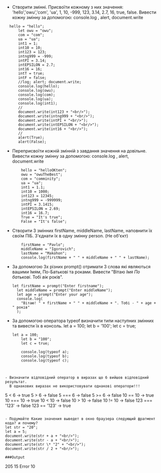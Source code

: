- Створити змінні. Присвоїти кожному з них значення: 'hello','owu','com', 'ua', 1, 10, -999, 123, 3.14, 2.7, 16, true, false.
  Вивести кожну змінну за допомогою: console.log , alert, document.write

```
  hello = "hello";
      let owu = "owu";
      com = "com";
      ua = "ua";
      int1 = 1;
      int10 = 10;
      int123 = 123;
      intng999 = -999;
      intPI = 3.14;
      intEPSILON = 2.7;
      int16 = 16;
      intT = true;
      intF = false;
      //log; alert; document.write;
      console.log(hello);
      console.log(owu);
      console.log(com);
      console.log(ua);
      console.log(int1);
      //
      document.write(int123 + "<br/>");
      document.write(intng999 + "<br/>");
      document.write(intPI + "<br/>");
      document.write(intEPSILON + "<br/>");
      document.write(int16 + "<br/>");
      //
      alert(True);
      alert(False);

```

- Переприсвоїти кожній змінній з завдання значення на довільне.
  Вивести кожну змінну за допомогою: console.log , alert, document.write

  ```
      hello = "helloOKten";
      owu = "owuTheBest";
      com = "comminity";
      ua = "ua";
      int1 = 1.1;
      int10 = 1000;
      int123 = 12345;
      intng999 = -999999;
      intPI = 3.1415;
      intEPSILON = 2.69;
      int16 = 16.7;
      True = "It's true";
      False = "It's false";

  ```

- Створити 3 змінних firstName, middleName, lastName, наповнити їх своїм ПІБ. З'єднати їх в одну змінну person. (Не об'єкт)

  ```
      firstName = "Pavlo";
      middleName = "Igorovich";
      lastName = "Makohon";
      console.log(firstName + " " + middleName + " " + lastName);

  ```

- За допомогою 3х різних prompt() отримати 3 слова які являються вашими Імям, По-Батькові та роками.
  Вивести "Вітаю _Імя_ _По батькові_. Тобі _вік_ років".

  ```
  let firstName = prompt("Enter firstname");
    let middleName = prompt("Enter middleName");
    let age = prompt("Enter your age");
    console.log(
      "Вітаю! " + firstName + " " + middleName + ". Тобі - " + age + " років"
    );

  ```

- За допомогою оператора typeof визначити типи наступних змінних та вивести їх в консоль.
  let a = 100; let b = '100'; let c = true;

  ```
  let a = 100;
      let b = "100";
      let c = true;

      console.log(typeof a);
      console.log(typeof b);
      console.log(typeof c);
  ```

```


- Визначити відповідний оператор в виразах що б вийшов відповідний результат.
  В однакових виразах не використовувати однакові оператори!!!
```

5 < 6 -> true
5 > 6 -> false
5 === 6 -> false
5 >= 6 -> false
10 == 10 -> true
10 === 10 -> true
10 < 10 -> false
10 > 10 -> false
10 != 10 -> false
123 === '123' -> false
123 == '123' -> true

```

- Подумайте Какие значения выведет в окно браузера следующий фрагмент кода? и почему?
let str = "20";
let a = 5;
document.write(str + a + "<br/>");
document.write(str - a + "<br/>");
document.write(str \* "2" + "<br/>");
document.write(str / 2 + "<br/>");

###Output
```

205
15
Error
10

```

```
